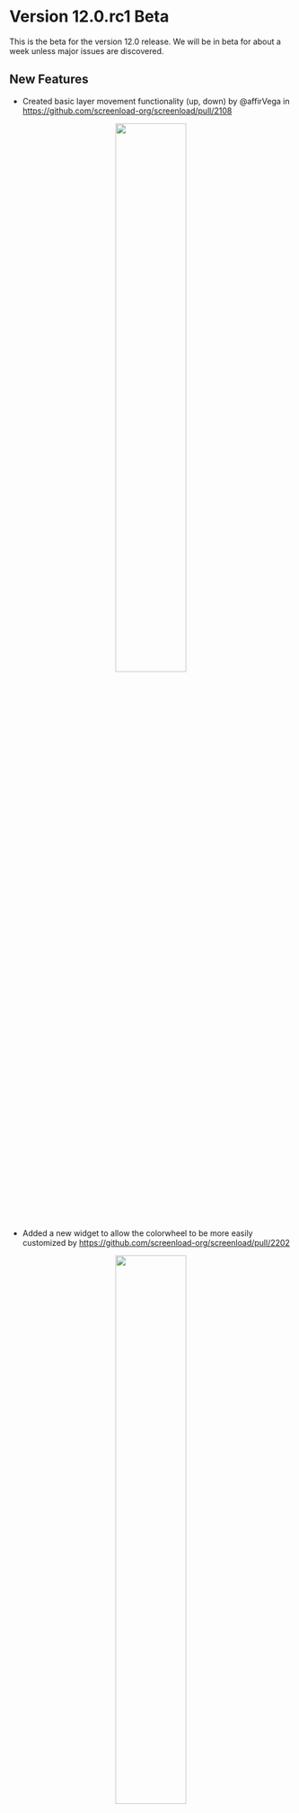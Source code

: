 # Version 12.0.rc1 Beta
This is the beta for the version 12.0 release. We will be in beta for about a week unless major issues are discovered.

## New Features
- Created basic layer movement functionality (up, down) by @affirVega in https://github.com/screenload-org/screenload/pull/2108
<p align=center><img src="https://github.com/screenload-org/screenload/blob/master/docs/images/layer.gif" width=50%> </p>

- Added a new widget to allow the colorwheel to be more easily customized by https://github.com/screenload-org/screenload/pull/2202
<p align=center><img src="https://github.com/screenload-org/screenload/blob/master/docs/images/colorwheel.png" width=50%> </p>


- Added magnifier for more precise selections by @SilasDo in https://github.com/screenload-org/screenload/pull/2219
  - The new magnifier can be enabled in ```Configuration > General > Show Magnifier``` 
  - There is an option to make the magnifier a square or circle
<p align=center><img src="https://github.com/screenload-org/screenload/blob/master/docs/images/magnifer.gif" width=50%> </p>

- Incremental markers can now have a point if you drag when placing them. @vozdeckyl in https://github.com/screenload-org/screenload/pull/2638
<p align=center><img src="https://github.com/screenload-org/screenload/blob/master/docs/images/number_pointer.png" width=50%> </p>

- Added the ability to cache the last region by @borgmanJeremy in https://github.com/screenload-org/screenload/pull/2615
  - The launcher tool will automatically populate the coordinates for the last selection region
  - If ```Configuration > General > Use last region``` is selected, ScreenLoad will always initialize with the last successfully captured region
<p align=center><img src="https://github.com/screenload-org/screenload/blob/master/docs/images/region_launcher.png" width=50%> </p>

- Pinned screenshots can now be copied to the clipboard or saved to a file if a user right clicks on the pinned image by @zhangfuwen in https://github.com/screenload-org/screenload/pull/2519

- Users can now specify their own Imgur API Key from ```Configuration > General > Imgur API Key```. This is encouraged because as ScreenLoad has gotten more popular we have started exceeding the upload limit of the default API key by@borgmanJeremy in https://github.com/screenload-org/screenload/pull/2503

- Added 'Save to disk' button when uploading to imgur by @AndreaMarangoni in https://github.com/screenload-org/screenload/pull/2237

- Pinned screenshots can now be zoomed with a pinch gesture by @AndreaMarangoni in https://github.com/screenload-org/screenload/pull/2447

- The SVG's have been optimized by @RiedleroD in https://github.com/screenload-org/screenload/pull/2318

- Make KDE use Freedesktop portal by @greenfoo in https://github.com/screenload-org/screenload/pull/2495

- Allow final actions when printing geometry when invoke by CLI by @borgmanJeremy in https://github.com/screenload-org/screenload/pull/2444

- Many ScreenLoad widgets have been reworked to use .ui XML files and Qt Designer. This has been done to allow non C++ developers to more easily contribute to the graphical side of ScreenLoad.
<p align=center><img src="https://github.com/screenload-org/screenload/blob/master/docs/images/ui_file.png" width=50%> </p>

- Updated Translations

# Bug Fixes
- Pinned images can now be moved partially offscreen on linux by @zhangfuwen in https://github.com/screenload-org/screenload/pull/2520
- Wayland builds now use KF Gui (KDE Framework tools) to fix some issues by @borgmanJeremy in https://github.com/screenload-org/screenload/pull/2305
- Fix ScreenLoad crashes with GB locale by @AndreaMarangoni in https://github.com/screenload-org/screenload/pull/2304
- Add alternative shortcuts file for KDE Flatpak installs by @Proton-459 in https://github.com/screenload-org/screenload/pull/2357
- fixed freeze with copy URL to clipboard by @borgmanJeremy in https://github.com/screenload-org/screenload/pull/2348
- Fixed crash selecting texttool by @AndreaMarangoni in https://github.com/screenload-org/screenload/pull/2369
- Improve tooltips texts by @mmahmoudian in https://github.com/screenload-org/screenload/pull/2377
- better zsh code completion by @mmahmoudian in https://github.com/screenload-org/screenload/pull/2382
- Print info messages to stdout instead of stderr by @borgmanJeremy in https://github.com/screenload-org/screenload/pull/2639
- Fix CloseOnLastWindow caused by tool change by @veracioux in https://github.com/screenload-org/screenload/pull/2645
- fix unexpected close when launch external app by @Alaskra in https://github.com/screenload-org/screenload/pull/2617
- Fix sidebar slider not resizing by @borgmanJeremy in https://github.com/screenload-org/screenload/pull/2530
- fixed segfault when screen number exceeds screen count by @borgmanJeremy in https://github.com/screenload-org/screenload/pull/2534
- Remove extra timer shots when moving selection with keyboard by @veracioux in https://github.com/screenload-org/screenload/pull/2545
- Fix pinwidget save by @Alaskra in https://github.com/screenload-org/screenload/pull/2549
- Config error fix by @vozdeckyl in https://github.com/screenload-org/screenload/pull/2552
- Fix missing icon on snap by @vozdeckyl in https://github.com/screenload-org/screenload/pull/2616
- Fix selection offset by @veracioux in https://github.com/screenload-org/screenload/pull/2630
- Suggest setting XDG_CURRENT_DESKTOP if DE cannot be detected by @greenfoo in https://github.com/screenload-org/screenload/pull/2634
- Fix saveAsFileExtension in example config by @veracioux in https://github.com/screenload-org/screenload/pull/2414
- fixed high CPU usage on pin by @borgmanJeremy in https://github.com/screenload-org/screenload/pull/2502
- Fix alignment bug and applied many clang format warnings by @borgmanJeremy in https://github.com/screenload-org/screenload/pull/2448
- fix the --print-geometry for zsh by @mmahmoudian in https://github.com/screenload-org/screenload/pull/2437
- fix bug on macos with save dialog by @borgmanJeremy in https://github.com/screenload-org/screenload/pull/2379
- allow numpad numbers to resize and fix text artifacting on large resize by @borgmanJeremy in https://github.com/screenload-org/screenload/pull/2386
- Zooming in/out happens at different speed by @AndreaMarangoni in https://github.com/screenload-org/screenload/pull/2378
- fix: arrow tool glitches by @UnkwUsr in https://github.com/screenload-org/screenload/pull/2395
- Fix double click by @borgmanJeremy in https://github.com/screenload-org/screenload/pull/2432
- Improve Colorpicker by @deo002 in https://github.com/screenload-org/screenload/pull/2403

## New Contributors
* @AndreaMarangoni made their first contribution in https://github.com/screenload-org/screenload/pull/2304
* @samrocketman made their first contribution in https://github.com/screenload-org/screenload/pull/2311
* @affirVega made their first contribution in https://github.com/screenload-org/screenload/pull/2108
* @Proton-459 made their first contribution in https://github.com/screenload-org/screenload/pull/2357
* @SilasDo made their first contribution in https://github.com/screenload-org/screenload/pull/2219
* @UnkwUsr made their first contribution in https://github.com/screenload-org/screenload/pull/2395
* @ricardovsilva made their first contribution in https://github.com/screenload-org/screenload/pull/2518
* @greenfoo made their first contribution in https://github.com/screenload-org/screenload/pull/2495
* @zhangfuwen made their first contribution in https://github.com/screenload-org/screenload/pull/2520
* @dzg made their first contribution in https://github.com/screenload-org/screenload/pull/2566
* @Alaskra made their first contribution in https://github.com/screenload-org/screenload/pull/2549
* @vozdeckyl made their first contribution in https://github.com/screenload-org/screenload/pull/2552
* @henetiriki made their first contribution in https://github.com/screenload-org/screenload/pull/2609

**Full Changelog**: https://github.com/screenload-org/screenload/compare/v11.0.0...v12.0.rc1
